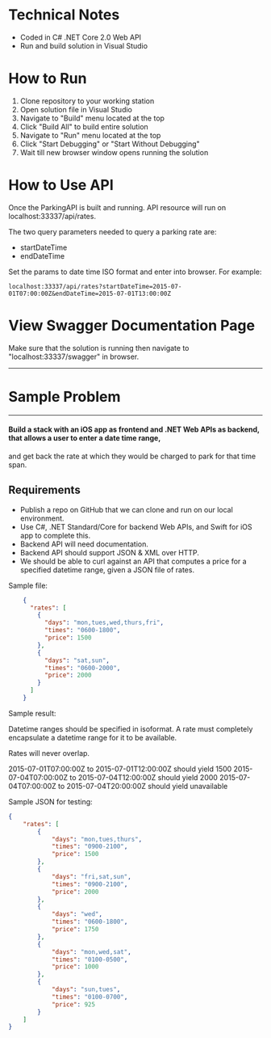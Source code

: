﻿# **Technical Notes**

* Coded in C# .NET Core 2.0 Web API
* Run and build solution in Visual Studio

# **How to Run**

1. Clone repository to your working station
2. Open solution file in Visual Studio
3. Navigate to "Build" menu located at the top
4. Click "Build All" to build entire solution
5. Navigate to "Run" menu located at the top
6. Click "Start Debugging" or "Start Without Debugging"
7. Wait till new browser window opens running the solution

# **How to Use API**

Once the ParkingAPI is built and running. API resource will run on localhost:33337/api/rates.

The two query parameters needed to query a parking rate are:

* startDateTime
* endDateTime

Set the params to date time ISO format and enter into browser. For example:
```
localhost:33337/api/rates?startDateTime=2015-07-01T07:00:00Z&endDateTime=2015-07-01T13:00:00Z
```

# **View Swagger Documentation Page**

Make sure that the solution is running then navigate to "localhost:33337/swagger" in browser.

------------

# **Sample Problem**

------------

#### Build a stack with an iOS app as frontend and .NET Web APIs as backend, that allows a user to enter a date time range, 
and get back the rate at which they would be charged to park for that time span.

## Requirements

* Publish a repo on GitHub that we can clone and run on our local environment.
* Use C#, .NET Standard/Core for backend Web APIs, and Swift for iOS app to complete this.
* Backend API will need documentation.
* Backend API should support JSON & XML over HTTP.
* We should be able to curl against an API that computes a price for a specified datetime range, given a JSON file of rates.

Sample file: 
```json
    {
      "rates": [
        {
          "days": "mon,tues,wed,thurs,fri",
          "times": "0600-1800",
          "price": 1500
        },
        {
          "days": "sat,sun",
          "times": "0600-2000",
          "price": 2000
        }
      ]
    }
```
     
Sample result:

Datetime ranges should be specified in isoformat.  A rate must completely encapsulate a datetime range for it to be available.

Rates will never overlap.

2015-07-01T07:00:00Z to 2015-07-01T12:00:00Z should yield 1500
2015-07-04T07:00:00Z to 2015-07-04T12:00:00Z should yield 2000
2015-07-04T07:00:00Z to 2015-07-04T20:00:00Z should yield unavailable
 
Sample JSON for testing:

```json
{
    "rates": [
        {
            "days": "mon,tues,thurs",
            "times": "0900-2100",
            "price": 1500
        },
        {
            "days": "fri,sat,sun",
            "times": "0900-2100",
            "price": 2000
        },
        {
            "days": "wed",
            "times": "0600-1800",
            "price": 1750
        },
        {
            "days": "mon,wed,sat",
            "times": "0100-0500",
            "price": 1000
        },
        {
            "days": "sun,tues",
            "times": "0100-0700",
            "price": 925
        }
    ]
}
```